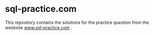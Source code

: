 # sql-practice.com

This repository contains the solutions for the practice question from the wesbsite www.sql-practice.com .
